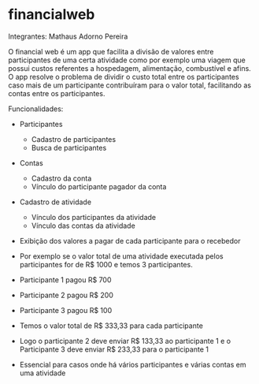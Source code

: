 # financialweb
Integrantes:
Mathaus Adorno Pereira

O financial web é um app que facilita a divisão de valores entre participantes de uma certa atividade como por exemplo uma viagem que possui custos referentes a hospedagem, alimentação, combustível e afins. O app resolve o problema de dividir o custo total entre os participantes caso mais de um participante contribuíram para o valor total, facilitando as contas entre os participantes.


Funcionalidades:
 - Participantes
    - Cadastro de participantes
    - Busca de participantes

 - Contas
    - Cadastro da conta
    - Vínculo do participante pagador da conta

 - Cadastro de atividade
   - Vínculo dos participantes da atividade
   - Vínculo das contas da atividade

 - Exibição dos valores a pagar de cada participante para o recebedor 
  - Por exemplo se o valor total de uma atividade executada pelos participantes for de R$ 1000 e temos 3 participantes.
   - Participante 1 pagou R$ 700
   - Participante 2 pagou R$ 200
   - Participante 3 pagou R$ 100
   - Temos o valor total de R$ 333,33 para cada participante
   - Logo o participante 2 deve enviar R$ 133,33 ao participante 1 e o Participante 3 deve enviar R$ 233,33 para o participante 1
   - Essencial para casos onde há vários participantes e várias contas em uma atividade


